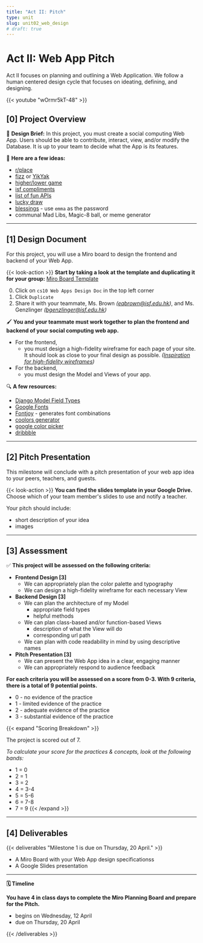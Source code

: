 ```yaml
---
title: "Act II: Pitch"
type: unit
slug: unit02_web_design
# draft: true
---
```


# Act II: Web App Pitch 

Act II focuses on planning and outlining a Web Application. We follow a human centered design cycle that focuses on ideating, defining, and designing. 


{{< youtube "wOrmr5kT-48" >}}


## [0] Project Overview

🎨 **Design Brief:** In this project, you must create a social computing Web App. Users should be able to contribute, interact, view, and/or modify the Database. It is up to your team to decide what the App is its features. 

🤔 **Here are a few ideas:**
- [r/place](https://www.washingtonpost.com/technology/2022/04/04/reddit-place-internet-communities/)
- [fizz](https://techcrunch.com/2022/10/04/fizz-app-college-stanford-social/?guccounter=1&guce_referrer=aHR0cHM6Ly93d3cuZ29vZ2xlLmNvbS8&guce_referrer_sig=AQAAAH3uremC98DEuII1DKx69s9ycEmzrJV-E_PMl9IiyByc4hGfRMYUdxeiecqmRsLhlwoYc6LAWsBzN6dCy_-TSemzSz_NNKRRRrYpY0vJ0Pz2LBZFc5wSwSsdh_-e3X49rtESewxxk_Z7O9PhmsiMUxjbiBjbia0r290AqDSjwoPa) or [YikYak](https://mashable.com/article/how-to-use-yik-yak)
- [higher/lower game](https://www.stattogories.com/)
- [isf compliments](https://www.instagram.com/qilincompliments/)
- [list of fun APIs](https://developer.vonage.com/en/blog/the-ultimate-list-of-fun-apis-for-your-next-coding-project)
- [lucky draw](https://luckydraw.wolfie.dev/)
- [blessings](https://blessings.wolfie.dev/) - use `emma` as the password
- communal Mad Libs, Magic-8 ball, or meme generator 

---

## [1] Design Document

For this project, you will use a Miro board to design the frontend and backend of your Web App.

{{< look-action >}} **Start by taking a look at the template and duplicating it for your group:** [Miro Board Template](https://miro.com/app/board/uXjVMYd6V5Q=/?share_link_id=126518669077)

0. Click on `cs10 Web Apps Design Doc` in the top left corner 
0. Click `Duplicate`
0. Share it with your teammate, Ms. Brown *(eqbrown@isf.edu.hk)*, and Ms. Genzlinger *(bgenzlinger@isf.edu.hk)*

🖌 **You and your teammate must work together to plan the frontend and backend of your social computing web app.**
- For the frontend, 
    - you must design a high-fidelity wireframe for each page of your site. It should look as close to your final design as possible. *([Inspiration for high-fidelity wireframes](https://dribbble.com/shots/popular/web-design))*
- For the backend, 
    - you must design the Model and Views of your app.

🔍 **A few resources:** 
- [Django Model Field Types](https://docs.djangoproject.com/en/4.2/ref/models/fields/#field-types)
- [Google Fonts](https://fonts.google.com/)
- [Fontjoy](https://fontjoy.com/) - generates font combinations
- [coolors generator](https://coolors.co/generate)
- [google color picker](https://g.co/kgs/aHdDB9)
- [dribbble](https://dribbble.com/shots/popular/web-design)

---

## [2] Pitch Presentation

This milestone will conclude with a pitch presentation of your web app idea to your peers, teachers, and guests.

{{< look-action >}} **You can find the slides template in your Google Drive.** Choose which of your team member's slides to use and notify a teacher.

Your pitch should include: 
- short description of your idea
- images 

---

## [3] Assessment


✅  **This project will be assessed on the following criteria:**
- **Frontend Design [3]**
    - We can appropriately plan the color palette and typography 
    - We can design a high-fidelity wireframe for each necessary View
- **Backend Design [3]**
    - We can plan the architecture of my Model
        - appropriate field types 
        - helpful methods 
    - We can plan class-based and/or function-based Views
        - description of what the View will do 
        - corresponding url path
    - We can plan with code readability in mind by using descriptive names 
- **Pitch Presentation [3]**
    - We can present the Web App idea in a clear, engaging manner
    - We can appropriately respond to audience feedback   

**For each criteria you will be assessed on a score from 0-3. With 9 criteria, there is a total of 9 potential points.** 
- 0 - no evidence of the practice
- 1 - limited evidence of the practice
- 2 - adequate evidence of the practice
- 3 - substantial evidence of the practice

{{< expand "Scoring Breakdown" >}}

The project is scored out of 7. 

*To calculate your score for the practices & concepts, look at the following bands:*

- 1 = 0
- 2 = 1
- 3 = 2
- 4 = 3-4
- 5 = 5-6
- 6 = 7-8
- 7 = 9
{{< /expand >}}


---

## [4] Deliverables

{{< deliverables  "Milestone 1 is due on Thursday, 20 April." >}}

- A Miro Board with your Web App design specificationss
- A Google Slides presentation 

---

**🗓️ Timeline**

**You have 4 in class days to complete the Miro Planning Board and prepare for the Pitch.**

- begins on Wednesday, 12 April  
- due on Thursday, 20 April

{{< /deliverables >}}

